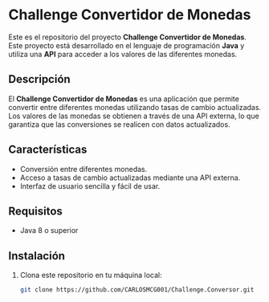 # Challenge Convertidor de Monedas

Este es el repositorio del proyecto **Challenge Convertidor de Monedas**. Este proyecto está desarrollado en el lenguaje de programación **Java** y utiliza una **API** para acceder a los valores de las diferentes monedas.

## Descripción

El **Challenge Convertidor de Monedas** es una aplicación que permite convertir entre diferentes monedas utilizando tasas de cambio actualizadas. Los valores de las monedas se obtienen a través de una API externa, lo que garantiza que las conversiones se realicen con datos actualizados.

## Características

- Conversión entre diferentes monedas.
- Acceso a tasas de cambio actualizadas mediante una API externa.
- Interfaz de usuario sencilla y fácil de usar.

## Requisitos

- Java 8 o superior

## Instalación

1. Clona este repositorio en tu máquina local:
   ```sh
   git clone https://github.com/CARLOSMCG001/Challenge.Conversor.git
